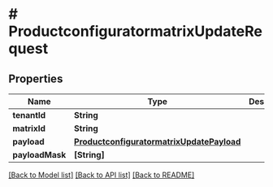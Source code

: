 # # ProductconfiguratormatrixUpdateRequest


## Properties


Name | Type | Description | Notes
------------ | ------------- | ------------- | -------------
**tenantId**| **String** |   | [optional]
**matrixId**| **String** |   | [optional]
**payload**| [**ProductconfiguratormatrixUpdatePayload**](ProductconfiguratormatrixUpdatePayload.md) |   | [optional]
**payloadMask**| **[String]** |   | [optional]


[[Back to Model list]](../../README.md#models) [[Back to API list]](../../README.md#endpoints) [[Back to README]](../../README.md)